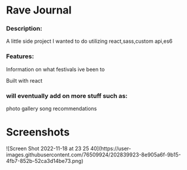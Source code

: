 # Rave Journal

<h3>Description:</h3>
<p> A little side project I wanted to do utilizing react,sass,custom api,es6 </p>

<h3>Features:</h3>
  <p>Information on what festivals ive been to</p>
  <p>Built with react</p>
  <h3>will eventually add on more stuff such as:</h3>
  photo gallery
  song recommendations
 
 <h1> Screenshots </h1>
 ![Screen Shot 2022-11-18 at 23 25 40](https://user-images.githubusercontent.com/76509924/202839923-8e905a6f-9b15-4fb7-852b-52ca3d14be73.png)
